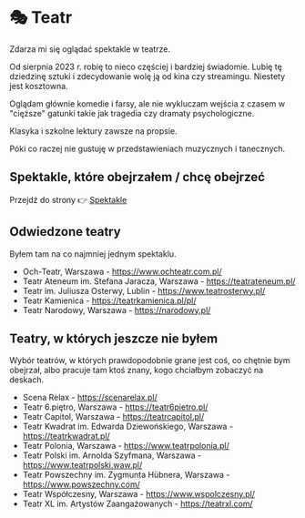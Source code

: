 # 🎭 Teatr

Zdarza mi się oglądać spektakle w teatrze.

Od sierpnia 2023 r. robię to nieco częściej i bardziej świadomie. Lubię tę dziedzinę sztuki i zdecydowanie wolę ją od kina czy streamingu. Niestety jest kosztowna.

Oglądam głównie komedie i farsy, ale nie wykluczam wejścia z czasem w "cięższe" gatunki takie jak tragedia czy dramaty psychologiczne.

Klasyka i szkolne lektury zawsze na propsie.

Póki co raczej nie gustuję w przedstawieniach muzycznych i tanecznych.

## Spektakle, które obejrzałem / chcę obejrzeć

Przejdź do strony 👉 [Spektakle](./spektakle/)

## Odwiedzone teatry

Byłem tam na co najmniej jednym spektaklu.

- Och-Teatr, Warszawa - https://www.ochteatr.com.pl/
- Teatr Ateneum im. Stefana Jaracza, Warszawa - https://teatrateneum.pl/
- Teatr im. Juliusza Osterwy, Lublin - https://www.teatrosterwy.pl/
- Teatr Kamienica - https://teatrkamienica.pl/pl/
- Teatr Narodowy, Warszawa - https://narodowy.pl/

## Teatry, w których jeszcze nie byłem

Wybór teatrów, w których prawdopodobnie grane jest coś, co chętnie bym obejrzał, albo pracuje tam ktoś znany, kogo chciałbym zobaczyć na deskach.

- Scena Relax - https://scenarelax.pl/
- Teatr 6.piętro, Warszawa - https://teatr6pietro.pl/
- Teatr Capitol, Warszawa - https://teatrcapitol.pl/
- Teatr Kwadrat im. Edwarda Dziewońskiego, Warszawa - https://teatrkwadrat.pl/
- Teatr Polonia, Warszawa - https://www.teatrpolonia.pl/
- Teatr Polski im. Arnolda Szyfmana, Warszawa - https://www.teatrpolski.waw.pl/
- Teatr Powszechny im. Zygmunta Hübnera, Warszawa - https://www.powszechny.com/
- Teatr Współczesny, Warszawa - https://www.wspolczesny.pl/
- Teatr XL im. Artystów Zaangażowanych - https://teatrxl.com/
